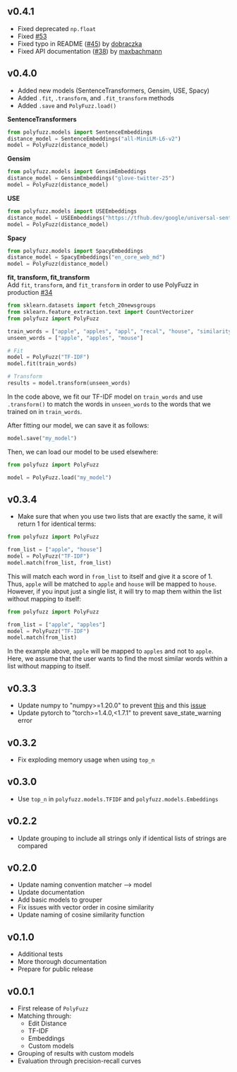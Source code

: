 ## **v0.4.1**


* Fixed deprecated `np.float`
* Fixed [#53](https://github.com/MaartenGr/PolyFuzz/issues/53)
* Fixed typo in README ([#45](https://github.com/MaartenGr/PolyFuzz/pull/45)) by [dobraczka](https://github.com/dobraczka)
* Fixed API documentation ([#38](https://github.com/MaartenGr/PolyFuzz/pull/38)) by [maxbachmann](https://github.com/maxbachmann)

## **v0.4.0**


* Added new models (SentenceTransformers, Gensim, USE, Spacy)
* Added `.fit`, `.transform`, and `.fit_transform` methods
* Added `.save` and `PolyFuzz.load()`


**SentenceTransformers**  
```python
from polyfuzz.models import SentenceEmbeddings
distance_model = SentenceEmbeddings("all-MiniLM-L6-v2")
model = PolyFuzz(distance_model)
```

**Gensim**  
```python
from polyfuzz.models import GensimEmbeddings
distance_model = GensimEmbeddings("glove-twitter-25")
model = PolyFuzz(distance_model)
```

**USE**  
```python
from polyfuzz.models import USEEmbeddings
distance_model = USEEmbeddings("https://tfhub.dev/google/universal-sentence-encoder/4")
model = PolyFuzz(distance_model)
```

**Spacy**  
```python
from polyfuzz.models import SpacyEmbeddings
distance_model = SpacyEmbeddings("en_core_web_md")
model = PolyFuzz(distance_model)
```


**fit, transform, fit_transform**  
Add `fit`, `transform`, and `fit_transform` in order to use PolyFuzz in production [#34](https://github.com/MaartenGr/PolyFuzz/issues/34)

```python
from sklearn.datasets import fetch_20newsgroups
from sklearn.feature_extraction.text import CountVectorizer
from polyfuzz import PolyFuzz

train_words = ["apple", "apples", "appl", "recal", "house", "similarity"]
unseen_words = ["apple", "apples", "mouse"]

# Fit
model = PolyFuzz("TF-IDF")
model.fit(train_words)

# Transform
results = model.transform(unseen_words)
```

In the code above, we fit our TF-IDF model on `train_words` and use `.transform()` to match the words in `unseen_words` to the words that we trained on in `train_words`. 

After fitting our model, we can save it as follows:

```python
model.save("my_model")
```

Then, we can load our model to be used elsewhere:

```python
from polyfuzz import PolyFuzz

model = PolyFuzz.load("my_model")
```


## **v0.3.4**

- Make sure that when you use two lists that are exactly the same, it will return 1 for identical terms:

```python
from polyfuzz import PolyFuzz

from_list = ["apple", "house"]
model = PolyFuzz("TF-IDF")
model.match(from_list, from_list)
```

This will match each word in `from_list` to itself and give it a score of 1. Thus, `apple` will be matched to `apple` and 
`house` will be mapped to `house`. However, if you input just a single list, it will try to map them within the list without 
mapping to itself:

```python
from polyfuzz import PolyFuzz

from_list = ["apple", "apples"]
model = PolyFuzz("TF-IDF")
model.match(from_list)
```

In the example above, `apple` will be mapped to `apples` and not to `apple`. Here, we assume that the user wants to 
find the most similar words within a list without mapping to itself. 

## **v0.3.3**  
- Update numpy to "numpy>=1.20.0" to prevent [this](https://github.com/MaartenGr/PolyFuzz/issues/23) and this [issue](https://github.com/MaartenGr/PolyFuzz/issues/21)
- Update pytorch to "torch>=1.4.0,<1.7.1" to prevent save_state_warning error   

## **v0.3.2**  
- Fix exploding memory usage when using `top_n`   

## **v0.3.0**  
- Use `top_n` in `polyfuzz.models.TFIDF` and `polyfuzz.models.Embeddings`   

## **v0.2.2**  
- Update grouping to include all strings only if identical lists of strings are compared  

## **v0.2.0**  
- Update naming convention matcher --> model  
- Update documentation  
- Add basic models to grouper  
- Fix issues with vector order in cosine similarity  
- Update naming of cosine similarity function  

## **v0.1.0**
- Additional tests  
- More thorough documentation  
- Prepare for public release  

## **v0.0.1**
- First release of `PolyFuzz`
- Matching through:
    - Edit Distance
    - TF-IDF
    - Embeddings
    - Custom models
- Grouping of results with custom models
- Evaluation through precision-recall curves

